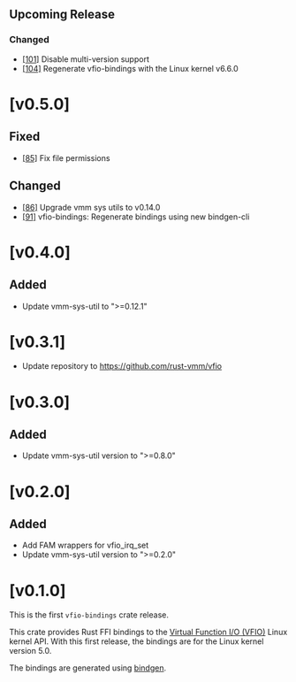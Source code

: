 ## Upcoming Release

### Changed

- [[101]](https://github.com/rust-vmm/vfio/pull/101) Disable multi-version support
- [[104]](https://github.com/rust-vmm/vfio/pull/104) Regenerate vfio-bindings with the Linux kernel v6.6.0

# [v0.5.0]

## Fixed

- [[85]](https://github.com/rust-vmm/vfio/pull/85) Fix file permissions

## Changed

- [[86]](https://github.com/rust-vmm/vfio/pull/86) Upgrade vmm sys utils to v0.14.0
- [[91]](https://github.com/rust-vmm/vfio/pull/91) vfio-bindings: Regenerate bindings using new bindgen-cli

# [v0.4.0]

## Added

- Update vmm-sys-util to ">=0.12.1"

# [v0.3.1]

- Update repository to https://github.com/rust-vmm/vfio

# [v0.3.0]

## Added

- Update vmm-sys-util version to ">=0.8.0"

# [v0.2.0]

## Added

- Add FAM wrappers for vfio\_irq\_set
- Update vmm-sys-util version to ">=0.2.0"

# [v0.1.0]

This is the first `vfio-bindings` crate release.

This crate provides Rust FFI bindings to the
[Virtual Function I/O (VFIO)](https://www.kernel.org/doc/Documentation/vfio.txt)
Linux kernel API. With this first release, the bindings are for the Linux kernel
version 5.0.

The bindings are generated using [bindgen](https://crates.io/crates/bindgen).
